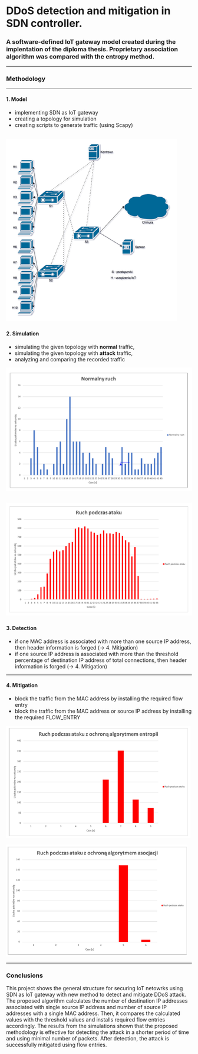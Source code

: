 
# DDoS detection and mitigation in SDN controller.
### A software-defined IoT gateway model created during the implentation of the diploma thesis. Proprietary association algorithm was compared with the entropy method.
---
### Methodology
---
#### 1. Model
* implementing SDN as IoT gateway
* creating a topology for simulation 
* creating scripts to generate traffic (using Scapy)

![Alt text](/ss/1.png?raw=true "Topology")
---
#### 2. Simulation
* simulating the given topology with **normal** traffic,
* simulating the given topology with **attack** traffic,
* analyzing and comparing the recorded traffic

![Alt text](/ss/2.png?raw=true "Normal traffic")

![Alt text](/ss/3.png?raw=true "Attack traffic")
---

#### 3. Detection
* if one MAC address is associated with more than one source IP address, then header information is forged (-> 4. Mitigation)
* if one source IP address is associated with more than the threshold percentage of destination IP address of total connections, then header information is forged (-> 4. Mitigation)

---
#### 4. Mitigation
* block the traffic from the MAC address by installing the required flow entry
* block the traffic from the MAC address or source IP address by installing the required FLOW_ENTRY

![Alt text](/ss/4.png?raw=true )

![Alt text](/ss/5.png?raw=true )

***
### Conclusions
This project shows the general structure for securing IoT netowrks using SDN as IoT gateway with new method to detect and mitigate DDoS attack. The proposed algorithm calculates the number of destination IP addresses associated with single source IP address and number of source IP addresses with a single MAC address. Then, it compares the calculated values with the threshold values and installs required flow entries accordingly. The results from the simulations shown that the proposed methodology is effective for detecting the attack in a shorter period of time and using minimal number of packets. After detection, the attack is successfully mitigated using flow entries.
